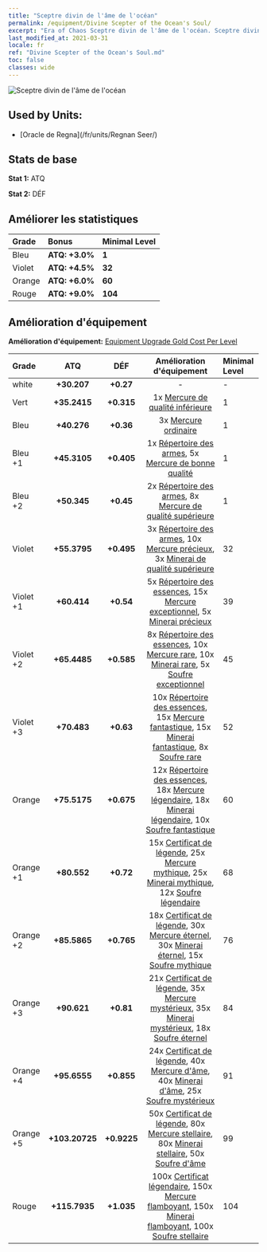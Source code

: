```yaml
---
title: "Sceptre divin de l'âme de l'océan"
permalink: /equipment/Divine Scepter of the Ocean's Soul/
excerpt: "Era of Chaos Sceptre divin de l'âme de l'océan. Sceptre divin de l'âme de l'océan"
last_modified_at: 2021-03-31
locale: fr
ref: "Divine Scepter of the Ocean's Soul.md"
toc: false
classes: wide
---
```


  ![Sceptre divin de l'âme de l'océan](/images/e/e_99071.png)

## Used by Units:

* [Oracle de Regna](/fr/units/Regnan Seer/) 


## Stats de base
 **Stat 1:** ATQ

 **Stat 2:** DÉF

## Améliorer les statistiques

  |     Grade    |   Bonus | Minimal Level | 
  |:-------------|:--------|:--------------| 
  | Bleu | **ATQ: +3.0%** | **1** | 
  | Violet | **ATQ: +4.5%** | **32** | 
  | Orange | **ATQ: +6.0%** | **60** | 
  | Rouge | **ATQ: +9.0%** | **104** | 


## Amélioration d'équipement
 **Amélioration d'équipement:** [Equipment Upgrade Gold Cost Per Level](/equipment/EquipmentUpgradeCostPerLevel/) 

  |          Grade      | ATQ | DÉF | Amélioration d'équipement | Minimal Level |
  |:--------------------|:---------:|:---------:|:----------------:|:--------------|
  | white | **+30.207** | **+0.27** | - | - |
  | Vert | **+35.2415** | **+0.315** | 1x [Mercure de qualité inférieure](/fr/Items/mat_2/) | 1 |
  | Bleu | **+40.276** | **+0.36** | 3x [Mercure ordinaire](/fr/Items/mat_8/) | 1 |
  | Bleu +1 | **+45.3105** | **+0.405** | 1x [Répertoire des armes](/fr/Items/mat_18/), 5x [Mercure de bonne qualité](/fr/Items/mat_14/) | 1 |
  | Bleu +2 | **+50.345** | **+0.45** | 2x [Répertoire des armes](/fr/Items/mat_25/), 8x [Mercure de qualité supérieure](/fr/Items/mat_21/) | 1 |
  | Violet | **+55.3795** | **+0.495** | 3x [Répertoire des armes](/fr/Items/mat_32/), 10x [Mercure précieux](/fr/Items/mat_28/), 3x [Minerai de qualité supérieure](/fr/Items/mat_19/) | 32 |
  | Violet +1 | **+60.414** | **+0.54** | 5x [Répertoire des essences](/fr/Items/mat_39/), 15x [Mercure exceptionnel](/fr/Items/mat_35/), 5x [Minerai précieux](/fr/Items/mat_26/) | 39 |
  | Violet +2 | **+65.4485** | **+0.585** | 8x [Répertoire des essences](/fr/Items/mat_46/), 10x [Mercure rare](/fr/Items/mat_42/), 10x [Minerai rare](/fr/Items/mat_40/), 5x [Soufre exceptionnel](/fr/Items/mat_36/) | 45 |
  | Violet +3 | **+70.483** | **+0.63** | 10x [Répertoire des essences](/fr/Items/mat_53/), 15x [Mercure fantastique](/fr/Items/mat_49/), 15x [Minerai fantastique](/fr/Items/mat_47/), 8x [Soufre rare](/fr/Items/mat_43/) | 52 |
  | Orange | **+75.5175** | **+0.675** | 12x [Répertoire des essences](/fr/Items/mat_60/), 18x [Mercure légendaire](/fr/Items/mat_56/), 18x [Minerai légendaire](/fr/Items/mat_54/), 10x [Soufre fantastique](/fr/Items/mat_50/) | 60 |
  | Orange +1 | **+80.552** | **+0.72** | 15x [Certificat de légende](/fr/Items/mat_67/), 25x [Mercure mythique](/fr/Items/mat_63/), 25x [Minerai mythique](/fr/Items/mat_61/), 12x [Soufre légendaire](/fr/Items/mat_57/) | 68 |
  | Orange +2 | **+85.5865** | **+0.765** | 18x [Certificat de légende](/fr/Items/mat_74/), 30x [Mercure éternel](/fr/Items/mat_70/), 30x [Minerai éternel](/fr/Items/mat_68/), 15x [Soufre mythique](/fr/Items/mat_64/) | 76 |
  | Orange +3 | **+90.621** | **+0.81** | 21x [Certificat de légende](/fr/Items/mat_81/), 35x [Mercure mystérieux](/fr/Items/mat_77/), 35x [Minerai mystérieux](/fr/Items/mat_75/), 18x [Soufre éternel](/fr/Items/mat_71/) | 84 |
  | Orange +4 | **+95.6555** | **+0.855** | 24x [Certificat de légende](/fr/Items/mat_88/), 40x [Mercure d'âme](/fr/Items/mat_84/), 40x [Minerai d'âme](/fr/Items/mat_82/), 25x [Soufre mystérieux](/fr/Items/mat_78/) | 91 |
  | Orange +5 | **+103.20725** | **+0.9225** | 50x [Certificat de légende](/fr/Items/mat_95/), 80x [Mercure stellaire](/fr/Items/mat_91/), 80x [Minerai stellaire](/fr/Items/mat_89/), 50x [Soufre d'âme](/fr/Items/mat_85/) | 99 |
  | Rouge | **+115.7935** | **+1.035** | 100x [Certificat légendaire](/fr/Items/mat_102/), 150x [Mercure flamboyant](/fr/Items/mat_98/), 150x [Minerai flamboyant](/fr/Items/mat_96/), 100x [Soufre stellaire](/fr/Items/mat_92/) | 104 |

